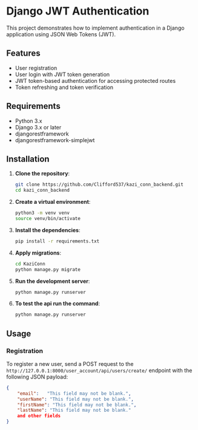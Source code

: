 # Django JWT Authentication

This project demonstrates how to implement authentication in a Django application using JSON Web Tokens (JWT).

## Features

- User registration
- User login with JWT token generation
- JWT token-based authentication for accessing protected routes
- Token refreshing and token verification

## Requirements

- Python 3.x
- Django 3.x or later
- djangorestframework
- djangorestframework-simplejwt

## Installation

1. **Clone the repository**:
    ```bash
    git clone https://github.com/Clifford537/kazi_conn_backend.git
    cd kazi_conn_backend
    ```

2. **Create a virtual environment**:
    ```bash
    python3 -m venv venv
    source venv/bin/activate
    ```

3. **Install the dependencies**:
    ```bash
    pip install -r requirements.txt
    ```

4. **Apply migrations**:
    ```bash
    cd KaziConn
    python manage.py migrate
    ```

5. **Run the development server**:
    ```bash
    python manage.py runserver
    ```
    
6. **To test the api run the command**:
      ```bash
    python manage.py runserver
    ```

## Usage

### Registration

To register a new user, send a POST request to the `http://127.0.0.1:8000/user_account/api/users/create/` endpoint with the following JSON payload:

```json
{
    "email":   "This field may not be blank.",
    "userName": "This field may not be blank.",
    "firstName": "This field may not be blank.",
    "lastName": "This field may not be blank."
    and other fields
}

